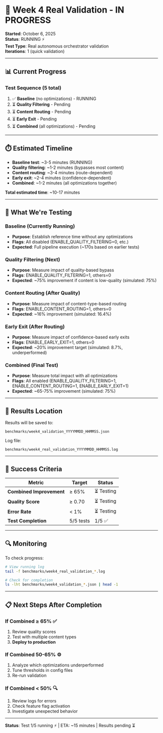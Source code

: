 # 🧪 Week 4 Real Validation - IN PROGRESS

**Started**: October 6, 2025  
**Status**: RUNNING ⚡  
**Test Type**: Real autonomous orchestrator validation  
**Iterations**: 1 (quick validation)

---

## 📊 Current Progress

### Test Sequence (5 total)

1. ✅ **Baseline** (no optimizations) - RUNNING
2. ⏳ **Quality Filtering** - Pending
3. ⏳ **Content Routing** - Pending  
4. ⏳ **Early Exit** - Pending
5. ⏳ **Combined** (all optimizations) - Pending

---

## ⏱️ Estimated Timeline

- **Baseline test**: ~3-5 minutes (RUNNING)
- **Quality filtering**: ~1-2 minutes (bypasses most content)
- **Content routing**: ~3-4 minutes (route-dependent)
- **Early exit**: ~2-4 minutes (confidence-dependent)
- **Combined**: ~1-2 minutes (all optimizations together)

**Total estimated time**: ~10-17 minutes

---

## 🎯 What We're Testing

### Baseline (Currently Running)

- **Purpose**: Establish reference time without any optimizations
- **Flags**: All disabled (ENABLE_QUALITY_FILTERING=0, etc.)
- **Expected**: Full pipeline execution (~170s based on earlier tests)

### Quality Filtering (Next)

- **Purpose**: Measure impact of quality-based bypass
- **Flags**: ENABLE_QUALITY_FILTERING=1, others=0
- **Expected**: ~75% improvement if content is low-quality (simulated: 75%)

### Content Routing (After Quality)

- **Purpose**: Measure impact of content-type-based routing
- **Flags**: ENABLE_CONTENT_ROUTING=1, others=0
- **Expected**: ~16% improvement (simulated: 16.4%)

### Early Exit (After Routing)

- **Purpose**: Measure impact of confidence-based early exits
- **Flags**: ENABLE_EARLY_EXIT=1, others=0
- **Expected**: ~20% improvement target (simulated: 8.7%, underperformed)

### Combined (Final Test)

- **Purpose**: Measure total impact with all optimizations
- **Flags**: All enabled (ENABLE_QUALITY_FILTERING=1, ENABLE_CONTENT_ROUTING=1, ENABLE_EARLY_EXIT=1)
- **Expected**: ~65-75% improvement (simulated: 75%)

---

## 📁 Results Location

Results will be saved to:

```
benchmarks/week4_validation_YYYYMMDD_HHMMSS.json
```

Log file:

```
benchmarks/week4_real_validation_YYYYMMDD_HHMMSS.log
```

---

## 🎯 Success Criteria

| Metric | Target | Status |
|--------|--------|--------|
| **Combined Improvement** | ≥ 65% | ⏳ Testing |
| **Quality Score** | ≥ 0.70 | ⏳ Testing |
| **Error Rate** | < 1% | ⏳ Testing |
| **Test Completion** | 5/5 tests | 1/5 ✅ |

---

## 🔍 Monitoring

To check progress:

```bash
# View running log
tail -f benchmarks/week4_real_validation_*.log

# Check for completion
ls -lht benchmarks/week4_validation_*.json | head -1
```

---

## 📋 Next Steps After Completion

### If Combined ≥ 65% ✅

1. Review quality scores
2. Test with multiple content types
3. **Deploy to production**

### If Combined 50-65% ⚙️

1. Analyze which optimizations underperformed
2. Tune thresholds in config files
3. Re-run validation

### If Combined < 50% 🔍

1. Review logs for errors
2. Check feature flag activation
3. Investigate unexpected behavior

---

**Status**: Test 1/5 running ⚡ | ETA: ~15 minutes | Results pending ⏳
